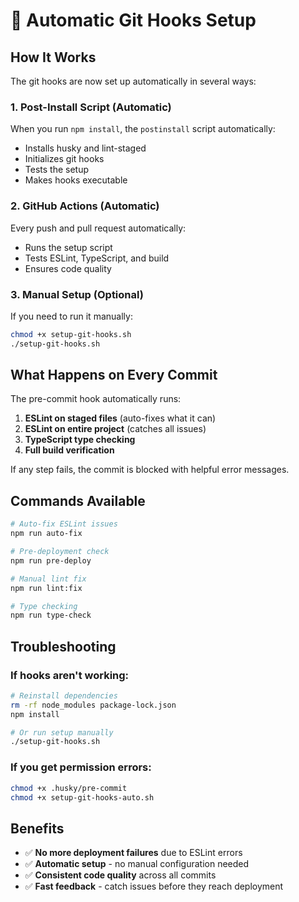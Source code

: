 # 🤖 Automatic Git Hooks Setup

## How It Works

The git hooks are now set up automatically in several ways:

### 1. **Post-Install Script** (Automatic)
When you run `npm install`, the `postinstall` script automatically:
- Installs husky and lint-staged
- Initializes git hooks
- Tests the setup
- Makes hooks executable

### 2. **GitHub Actions** (Automatic)
Every push and pull request automatically:
- Runs the setup script
- Tests ESLint, TypeScript, and build
- Ensures code quality

### 3. **Manual Setup** (Optional)
If you need to run it manually:
```bash
chmod +x setup-git-hooks.sh
./setup-git-hooks.sh
```

## What Happens on Every Commit

The pre-commit hook automatically runs:

1. **ESLint on staged files** (auto-fixes what it can)
2. **ESLint on entire project** (catches all issues)
3. **TypeScript type checking**
4. **Full build verification**

If any step fails, the commit is blocked with helpful error messages.

## Commands Available

```bash
# Auto-fix ESLint issues
npm run auto-fix

# Pre-deployment check
npm run pre-deploy

# Manual lint fix
npm run lint:fix

# Type checking
npm run type-check
```

## Troubleshooting

### If hooks aren't working:
```bash
# Reinstall dependencies
rm -rf node_modules package-lock.json
npm install

# Or run setup manually
./setup-git-hooks.sh
```

### If you get permission errors:
```bash
chmod +x .husky/pre-commit
chmod +x setup-git-hooks-auto.sh
```

## Benefits

- ✅ **No more deployment failures** due to ESLint errors
- ✅ **Automatic setup** - no manual configuration needed
- ✅ **Consistent code quality** across all commits
- ✅ **Fast feedback** - catch issues before they reach deployment 